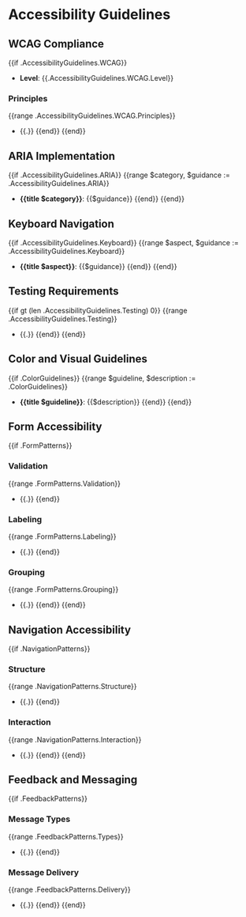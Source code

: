 # Accessibility Guidelines

## WCAG Compliance
{{if .AccessibilityGuidelines.WCAG}}
- **Level**: {{.AccessibilityGuidelines.WCAG.Level}}

### Principles
{{range .AccessibilityGuidelines.WCAG.Principles}}
- {{.}}
{{end}}
{{end}}

## ARIA Implementation
{{if .AccessibilityGuidelines.ARIA}}
{{range $category, $guidance := .AccessibilityGuidelines.ARIA}}
- **{{title $category}}**: {{$guidance}}
{{end}}
{{end}}

## Keyboard Navigation
{{if .AccessibilityGuidelines.Keyboard}}
{{range $aspect, $guidance := .AccessibilityGuidelines.Keyboard}}
- **{{title $aspect}}**: {{$guidance}}
{{end}}
{{end}}

## Testing Requirements
{{if gt (len .AccessibilityGuidelines.Testing) 0}}
{{range .AccessibilityGuidelines.Testing}}
- {{.}}
{{end}}
{{end}}

## Color and Visual Guidelines
{{if .ColorGuidelines}}
{{range $guideline, $description := .ColorGuidelines}}
- **{{title $guideline}}**: {{$description}}
{{end}}
{{end}}

## Form Accessibility
{{if .FormPatterns}}
### Validation
{{range .FormPatterns.Validation}}
- {{.}}
{{end}}

### Labeling
{{range .FormPatterns.Labeling}}
- {{.}}
{{end}}

### Grouping
{{range .FormPatterns.Grouping}}
- {{.}}
{{end}}
{{end}}

## Navigation Accessibility
{{if .NavigationPatterns}}
### Structure
{{range .NavigationPatterns.Structure}}
- {{.}}
{{end}}

### Interaction
{{range .NavigationPatterns.Interaction}}
- {{.}}
{{end}}
{{end}}

## Feedback and Messaging
{{if .FeedbackPatterns}}
### Message Types
{{range .FeedbackPatterns.Types}}
- {{.}}
{{end}}

### Message Delivery
{{range .FeedbackPatterns.Delivery}}
- {{.}}
{{end}}
{{end}}